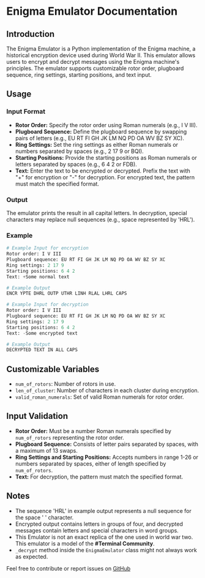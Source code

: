 # Enigma Emulator Documentation

## Introduction
The Enigma Emulator is a Python implementation of the Enigma machine, a historical encryption device used during World War II. This emulator allows users to encrypt and decrypt messages using the Enigma machine's principles. The emulator supports customizable rotor order, plugboard sequence, ring settings, starting positions, and text input.

## Usage

### Input Format
- **Rotor Order:** Specify the rotor order using Roman numerals (e.g., I V III).
- **Plugboard Sequence:** Define the plugboard sequence by swapping pairs of letters (e.g., EU RT FI GH JK LM NQ PD OA WV BZ SY XC).
- **Ring Settings:** Set the ring settings as either Roman numerals or numbers separated by spaces (e.g., 2 17 9 or BQI).
- **Starting Positions:** Provide the starting positions as Roman numerals or letters separated by spaces (e.g., 6 4 2 or FDB).
- **Text:** Enter the text to be encrypted or decrypted. Prefix the text with "+" for encryption or "-" for decryption. For encrypted text, the pattern must match the specified format.

### Output
The emulator prints the result in all capital letters. In decryption, special characters may replace null sequences (e.g., space represented by 'HRL').

### Example
```python
# Example Input for encryption
Rotor order: I V III
Plugboard sequence: EU RT FI GH JK LM NQ PD OA WV BZ SY XC
Ring settings: 2 17 9
Starting positions: 6 4 2
Text: +Some normal text

# Example Output
ENCR YPTE DHRL OUTP UTHR LINH RLAL LHRL CAPS

# Example Input for decryption
Rotor order: I V III
Plugboard sequence: EU RT FI GH JK LM NQ PD OA WV BZ SY XC
Ring settings: 2 17 9
Starting positions: 6 4 2
Text: -Some encrypted text

# Example Output
DECRYPTED TEXT IN ALL CAPS
```

## Customizable Variables
- `num_of_rotors`: Number of rotors in use.
- `len_of_cluster`: Number of characters in each cluster during encryption.
- `valid_roman_numerals`: Set of valid Roman numerals for rotor order.

## Input Validation
- **Rotor Order:** Must be a number Roman numerals specified by `num_of_rotors` representing the rotor order.
- **Plugboard Sequence:** Consists of letter pairs separated by spaces, with a maximum of 13 swaps.
- **Ring Settings and Starting Positions:** Accepts numbers in range 1-26 or numbers separated by spaces, either of length specified by `num_of_rotors`.
- **Text:** For decryption, the pattern must match the specified format.

## Notes
- The sequence 'HRL' in example output represents a null sequence for the space ' ' character.
- Encrypted output contains letters in groups of four, and decrypted messages contain letters and special characters in word groups.
- This Emulator is not an exact replica of the one used in world war two. This emulator is a model of the **#Terminal Community**.
- `_decrypt` method inside the `EnigmaEmulator` class might not always work as expected.

Feel free to contribute or report issues on [GitHub](https://github.com/Genesis-js/Cryptography)
